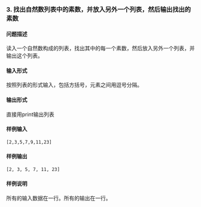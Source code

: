 ### 3. 找出自然数列表中的素数，并放入另外一个列表，然后输出找出的素数

#### 问题描述

读入一个自然数构成的列表，找出其中的每一个素数，然后放入另外一个列表，并输出这个列表。

#### 输入形式

按照列表的形式输入，包括方括号，元素之间用逗号分隔。

#### 输出形式

直接用print输出列表

#### 样例输入

```bash
[2,3,5,7,9,11,23]
```

#### 样例输出

```bash
[2, 3, 5, 7, 11, 23]
```

#### 样例说明

所有的输入数据在一行。所有的输出在一行。
